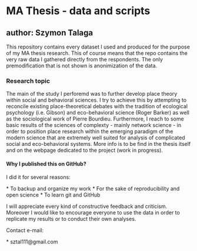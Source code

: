 <h1>MA Thesis - data and scripts</h1>
<h2>author: Szymon Talaga</h2>

<p>This repository contains every dataset I used and produced for the purpose of my MA thesis research. This of course means that the repo contains the very raw data I gathered directly from the respondents. The only premodification that is not shown is anonimization of the data.</p>

<h3>Research topic</h3>
<p>The main of the study I perforemd was to further develop place theory within social and behavioral sciences. I try to achieve this by attempting to reconcile existing place-theoretical debates with the tradition of ecological psychology (i.e. Gibson) and eco-behavioral science (Roger Barker) as well as the sociological work of Pierre Bourdieu. Furthermore, I reach to some basic results of the sciences of complexty - mainly network science - in order to position place research within the emerging paradigm of the modern science that are extremely well suited for analysis of complicated social and eco-behavioral systems. More info is to be find in the thesis itself and on the webpage dedicated to the project (work in progress).</p>

<h4>Why I published this on GitHub?</h4>
<p>I did it for several reasons:</p>
* To backup and organize my work
* For the sake of reproducibility and open science
* To learn git and GitHub

<p>I will appreciate every kind of constructive feedback and criticism. Moreover I would like to encourage everyone to use the data in order to replicate my results or to conduct their own analyses.</p>

<p>Contact e-mail:</p>
* sztal111@gmail.com